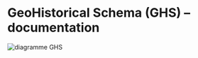 GeoHistorical Schema (GHS) – documentation
===

![diagramme GHS](https://github.com/geoTirroirs/geoSnippets/blob/master/ghs/schema.png)
